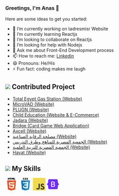 ### Greetings, I'm Anas 👋


Here are some ideas to get you started:

- 🔭 I’m currently working on tadresmisr Website
- 🌱 I’m currently learning Reactjs
- 👯 I’m looking to collaborate on Reactjs
- 🤔 I’m looking for help with Nodejs
- 💬 Ask me about Front-End Development process
- 📫 How to reach me: [Linkedin](https://www.linkedin.com/in/anas-tariq-15b569113/)
- 😄 Pronouns: He/His
- ⚡ Fun fact: coding makes me laugh

<h2><img src="https://github.githubassets.com/images/icons/emoji/unicode/1f4bb.png"> Contributed Project</h2>
<ul>
  <li><a href="https://www.total.eg/">Total Egypt Gas Station (Website)</a></li>
  <li><a href="https://www.microvad.com/">MicroVAD (Website)</a></li>
  <li><a href="https://plugn.xyz/">PLUGN (Website)</a></li>
  <li><a href="https://childeducation-co.com/">Child Education (Website & E-Commerce)</a></li>
  <li><a href="http://www.jadaraco.com/">Jadara (Website)</a></li>
  <li><a href="http://www.bridgespirit.com:1234/client/">Bridge (Card Game Web Application)</a></li>
  <li><a href="https://www.axcellservice.com/">Axcell (Website)</a></li>
  <li><a href="http://ica.gov.eg/">مصلحة الرقابة الصناعية (Website)</a></li>
  <li><a href="https://www.tadresmisr.com/">الجمعية المصرية للمناهج وطرق التدريس (Website)</a></li>
  <li><a href="http://ease-edu.com/">الجمعية المصرية للتربية العلمية (Website)</a></li>
  <li><a href="https://www.hayateg.com/">Hayat (Website)</a></li>
</ul>

<h2> <img src="https://github.githubassets.com/images/icons/emoji/unicode/1f6e0.png"> My Skills</h2>
<img width="40" src="https://raw.githubusercontent.com/github/explore/80688e429a7d4ef2fca1e82350fe8e3517d3494d/topics/html/html.png">
<img width="40" src="https://raw.githubusercontent.com/github/explore/80688e429a7d4ef2fca1e82350fe8e3517d3494d/topics/css/css.png">
<img width="40" src="https://raw.githubusercontent.com/github/explore/80688e429a7d4ef2fca1e82350fe8e3517d3494d/topics/javascript/javascript.png">
<img width="40" src="https://raw.githubusercontent.com/devicons/devicon/master/icons/bootstrap/bootstrap-plain.svg">
